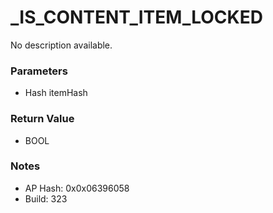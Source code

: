 # _IS_CONTENT_ITEM_LOCKED

No description available.

### Parameters
* Hash itemHash

### Return Value
* BOOL

### Notes
* AP Hash: 0x0x06396058
* Build: 323

